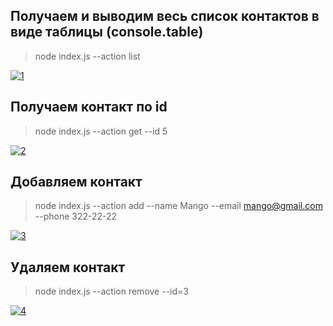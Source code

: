 ## Получаем и выводим весь список контактов в виде таблицы (console.table)
> node index.js --action list 
> 
<a href="https://ibb.co/kg50gxW"><img src="https://i.ibb.co/qM79MdP/1.png" alt="1" border="0"></a>

## Получаем контакт по id
> node index.js --action get --id 5
> 
<a href="https://ibb.co/J5BdLJ7"><img src="https://i.ibb.co/NZV3hBj/2.png" alt="2" border="0"></a>

## Добавляем контакт
> node index.js --action add --name Mango --email mango@gmail.com --phone 322-22-22
> 
<a href="https://ibb.co/5KhnhZ1"><img src="https://i.ibb.co/GHQtQmd/3.png" alt="3" border="0"></a>

## Удаляем контакт
> node index.js --action remove --id=3
> 
<a href="https://ibb.co/C97f9Jj"><img src="https://i.ibb.co/VCSsCHF/4.png" alt="4" border="0"></a>
